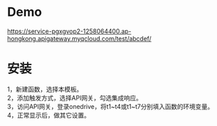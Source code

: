 # Demo  
https://service-pgxgvop2-1258064400.ap-hongkong.apigateway.myqcloud.com/test/abcdef/

# 安装  
1，新建函数，选择本模板。  
2，添加触发方式，选择API网关，勾选集成响应。  
3，访问API网关，登录onedrive，将t1~t4或t1~t7分别填入函数的环境变量。  
4，正常显示后，做其它设置。  

